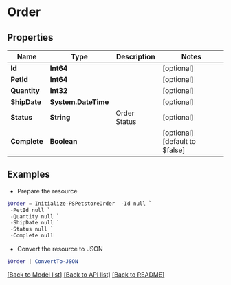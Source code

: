 # Order
## Properties

Name | Type | Description | Notes
------------ | ------------- | ------------- | -------------
**Id** | **Int64** |  | [optional] 
**PetId** | **Int64** |  | [optional] 
**Quantity** | **Int32** |  | [optional] 
**ShipDate** | **System.DateTime** |  | [optional] 
**Status** | **String** | Order Status | [optional] 
**Complete** | **Boolean** |  | [optional] [default to $false]

## Examples

- Prepare the resource
```powershell
$Order = Initialize-PSPetstoreOrder  -Id null `
 -PetId null `
 -Quantity null `
 -ShipDate null `
 -Status null `
 -Complete null
```

- Convert the resource to JSON
```powershell
$Order | ConvertTo-JSON
```

[[Back to Model list]](../README.md#documentation-for-models) [[Back to API list]](../README.md#documentation-for-api-endpoints) [[Back to README]](../README.md)

